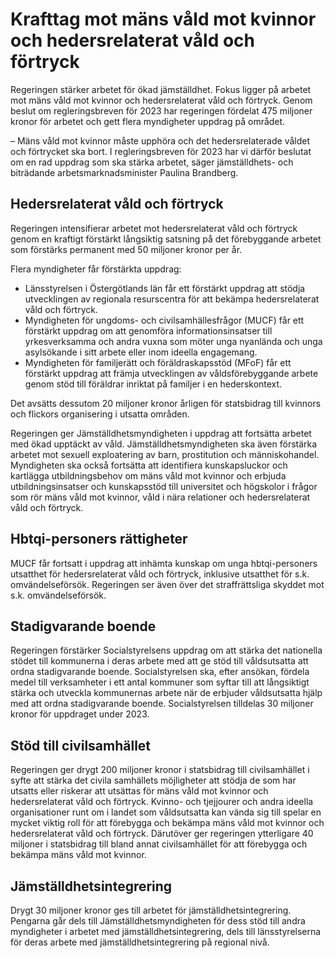 # Krafttag mot mäns våld mot kvinnor och hedersrelaterat våld och förtryck

Regeringen stärker arbetet för ökad jämställdhet. Fokus ligger på arbetet mot mäns våld mot kvinnor och hedersrelaterat våld och förtryck. Genom beslut om regleringsbreven för 2023 har regeringen fördelat 475 miljoner kronor för arbetet och gett flera myndigheter uppdrag på området.

– Mäns våld mot kvinnor måste upphöra och det hedersrelaterade våldet och förtrycket ska bort. I regleringsbreven för 2023 har vi därför beslutat om en rad uppdrag som ska stärka arbetet, säger jämställdhets- och biträdande arbetsmarknadsminister Paulina Brandberg.

## Hedersrelaterat våld och förtryck

Regeringen intensifierar arbetet mot hedersrelaterat våld och förtryck genom en kraftigt förstärkt långsiktig satsning på det förebyggande arbetet som förstärks permanent med 50 miljoner kronor per år.

Flera myndigheter får förstärkta uppdrag:

* Länsstyrelsen i Östergötlands län får ett förstärkt uppdrag att stödja utvecklingen av regionala resurscentra för att bekämpa hedersrelaterat våld och förtryck.
* Myndigheten för ungdoms- och civilsamhällesfrågor (MUCF) får ett förstärkt uppdrag om att genomföra informationsinsatser till yrkesverksamma och andra vuxna som möter unga nyanlända och unga asylsökande i sitt arbete eller inom ideella engagemang.
* Myndigheten för familjerätt och föräldraskapsstöd (MFoF) får ett förstärkt uppdrag att främja utvecklingen av våldsförebyggande arbete genom stöd till föräldrar inriktat på familjer i en hederskontext.

Det avsätts dessutom 20 miljoner kronor årligen för statsbidrag till kvinnors och flickors organisering i utsatta områden.

Regeringen ger Jämställdhetsmyndigheten i uppdrag att fortsätta arbetet med ökad upptäckt av våld. Jämställdhetsmyndigheten ska även förstärka arbetet mot sexuell exploatering av barn, prostitution och människohandel. Myndigheten ska också fortsätta att identifiera kunskapsluckor och kartlägga utbildningsbehov om mäns våld mot kvinnor och erbjuda utbildningsinsatser och kunskapsstöd till universitet och högskolor i frågor som rör mäns våld mot kvinnor, våld i nära relationer och hedersrelaterat våld och förtryck.

## Hbtqi-personers rättigheter

MUCF får fortsatt i uppdrag att inhämta kunskap om unga hbtqi-personers utsatthet för hedersrelaterat våld och förtryck, inklusive utsatthet för s.k. omvändelseförsök. Regeringen ser även över det straffrättsliga skyddet mot s.k. omvändelseförsök.

## Stadigvarande boende

Regeringen förstärker Socialstyrelsens uppdrag om att stärka det nationella stödet till kommunerna i deras arbete med att ge stöd till våldsutsatta att ordna stadigvarande boende. Socialstyrelsen ska, efter ansökan, fördela medel till verksamheter i ett antal kommuner som syftar till att långsiktigt stärka och utveckla kommunernas arbete när de erbjuder våldsutsatta hjälp med att ordna stadigvarande boende. Socialstyrelsen tilldelas 30 miljoner kronor för uppdraget under 2023.

## Stöd till civilsamhället

Regeringen ger drygt 200 miljoner kronor i statsbidrag till civilsamhället i syfte att stärka det civila samhällets möjligheter att stödja de som har utsatts eller riskerar att utsättas för mäns våld mot kvinnor och hedersrelaterat våld och förtryck. Kvinno- och tjejjourer och andra ideella organisationer runt om i landet som våldsutsatta kan vända sig till spelar en mycket viktig roll för att förebygga och bekämpa mäns våld mot kvinnor och hedersrelaterat våld och förtryck. Därutöver ger regeringen ytterligare 40 miljoner i statsbidrag till bland annat civilsamhället för att förebygga och bekämpa mäns våld mot kvinnor.

## Jämställdhetsintegrering

Drygt 30 miljoner kronor ges till arbetet för jämställdhetsintegrering. Pengarna går dels till Jämställdhetsmyndigheten för dess stöd till andra myndigheter i arbetet med jämställdhetsintegrering, dels till länsstyrelserna för deras arbete med jämställdhetsintegrering på regional nivå.
